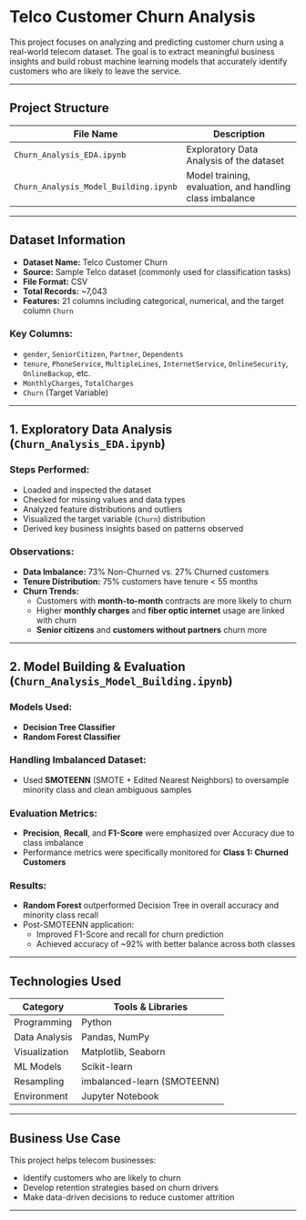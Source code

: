 # Telco Customer Churn Analysis

This project focuses on analyzing and predicting customer churn using a real-world telecom dataset. The goal is to extract meaningful business insights and build robust machine learning models that accurately identify customers who are likely to leave the service.

---

## Project Structure

| File Name                        | Description                             |
|----------------------------------|-----------------------------------------|
| `Churn_Analysis_EDA.ipynb`      | Exploratory Data Analysis of the dataset |
| `Churn_Analysis_Model_Building.ipynb` | Model training, evaluation, and handling class imbalance |

---

## Dataset Information

- **Dataset Name:** Telco Customer Churn
- **Source:** Sample Telco dataset (commonly used for classification tasks)
- **File Format:** CSV
- **Total Records:** ~7,043
- **Features:** 21 columns including categorical, numerical, and the target column `Churn`

### Key Columns:
- `gender`, `SeniorCitizen`, `Partner`, `Dependents`
- `tenure`, `PhoneService`, `MultipleLines`, `InternetService`, `OnlineSecurity`, `OnlineBackup`, etc.
- `MonthlyCharges`, `TotalCharges`
- `Churn` (Target Variable)

---

## 1. Exploratory Data Analysis (`Churn_Analysis_EDA.ipynb`)

### Steps Performed:
- Loaded and inspected the dataset
- Checked for missing values and data types
- Analyzed feature distributions and outliers
- Visualized the target variable (`Churn`) distribution
- Derived key business insights based on patterns observed

### Observations:
- **Data Imbalance:** 73% Non-Churned vs. 27% Churned customers
- **Tenure Distribution:** 75% customers have tenure < 55 months
- **Churn Trends:**
  - Customers with **month-to-month** contracts are more likely to churn
  - Higher **monthly charges** and **fiber optic internet** usage are linked with churn
  - **Senior citizens** and **customers without partners** churn more

---

## 2. Model Building & Evaluation (`Churn_Analysis_Model_Building.ipynb`)

### Models Used:
- **Decision Tree Classifier**
- **Random Forest Classifier**

### Handling Imbalanced Dataset:
- Used **SMOTEENN** (SMOTE + Edited Nearest Neighbors) to oversample minority class and clean ambiguous samples

### Evaluation Metrics:
- **Precision**, **Recall**, and **F1-Score** were emphasized over Accuracy due to class imbalance
- Performance metrics were specifically monitored for **Class 1: Churned Customers**

### Results:
- **Random Forest** outperformed Decision Tree in overall accuracy and minority class recall
- Post-SMOTEENN application:
  - Improved F1-Score and recall for churn prediction
  - Achieved accuracy of ~92% with better balance across both classes

---

## Technologies Used

| Category       | Tools & Libraries                        |
|----------------|-------------------------------------------|
| Programming    | Python                                    |
| Data Analysis  | Pandas, NumPy                             |
| Visualization  | Matplotlib, Seaborn                       |
| ML Models      | Scikit-learn                              |
| Resampling     | imbalanced-learn (SMOTEENN)               |
| Environment    | Jupyter Notebook                          |

---

## Business Use Case

This project helps telecom businesses:
- Identify customers who are likely to churn
- Develop retention strategies based on churn drivers
- Make data-driven decisions to reduce customer attrition

---




